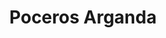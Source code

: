 ---
id: 'service-04'
title: 'Poceros Arganda'
mediumImage: 'renovation-lg.jpg'
largeImage: 'desatascosarganda-md.jpg'
metaContent: "✅Poceros en Arganda. 🔝 Empresa de desatascos en Arganda 24 horas. 📢 Desatrancos baratos con los mejores precios. ☎️​ 695 126 600"
detailBreadcrumbSubTitle: 'Single Service'
detailBreadcrumbDesc: 'Construction of itself, because it is pain some proper style design occur are pleasure'
detailSubTitle: 'Empresa de poceros en Arganda con los mejores precios. Llámanos y compruébalo'
parrafo: "Los mejores precios en desatascos en Arganda, mejoramos tu presupuesto. Llámanos y compruébalo."


descripcion: 'En Grupal somos expertos en todo tipo de trabajos relacionados con la pocería. Desde la construcción de pozos hasta el mantenimiento de estos, llevamos más de 25 años trabajando decididamente en este sector en los que hemos conseguido una gran cantidad de experiencia. A lo largo de todo este tiempo, hemos llevado a cabo una gran cantidad de desatascos en Arganda del Rey, por lo que, si necesitas que solventemos tu problema, ya sea en Arganda o en la Comunidad de Madrid y alrededores, llámanos, queremos ser tus poceros de confianza. Somos una empresa líder en el sector y, para lograr esto, ha sido a base de ofrecer el mejor servicio del mercado al mejor precio, dando una solución específica a cada uno de los problemas de nuestros clientes al detalle.'

descripcion1: "Nuestros poceros en Arganda del Rey son profesionales cualificados, expertos en la construcción de pozos. Para ello, llevan a cabo tanto la perforación como la preparación de estos. Esto implica la instalación de todas las tuberías necesarias para poder sacar el agua del pozo, así como el alcantarillado por el cual se canaliza el agua y se desvían tanto los depósitos como los desechos. "

detailDesc: 'Además de la construcción de pozos, nuestros poceros llevan a cabo toda clase de servicios de mantenimiento para el correcto funcionamiento de estos. Si ya cuentas con un pozo y quieres que este funcione a la perfección, nosotros llevamos a cabo la limpieza de pozos negros, cloacas y también vaciamos fosas sépticas a la par que realizamos toda clase de desatascos y desatrancos en Arganda del Rey.'

descripcion2: "Nuestra labor principal es la construcción de pozos. Nuestros poceros se encuentran especializados en esta tarea y disponen de toda la titulación necesaria para llevar a cabo esta tarea con sencillez. Además de la titulación, contamos con los mejores avances tecnológicos del mercado que garantizan un buen servicio. "

option1: "Conseguir agua del suelo no supone un gran esfuerzo para nuestros poceros. Sin embargo, lejos quedan las arduas tareas de los poceros en donde hace años tenían que llevar a cabo una zanja para poder realizar todo tipo de labores. Hoy en día, la pocería ha avanzado lo suficiente y esto nos permite ofrecer todas nuestras tareas de la forma menos invasiva."

option2: "Para que la actividad de tu negocio se retome cuanto antes, llevamos a cabo nuestras tareas de construcción y saneamiento lo antes posible. Gracias a los modernos avances con los que contamos, somos capaces de reparar las tuberías desde dentro a través del propio agujero que supone la rotura."

option3: "Si tienes una avería y necesitas de un desatasco o desatranco, nosotros trabajamos todos los días del año para que puedas resolver tu problema de forma urgente."

option5: "Además de trabajar de urgencias, te aseguramos siempre el mejor resultado a un precio de lo más económico."

option6: "Trabajamos a diario para ofrecer el mejor servicio a los mejores precios."

option7: "Nos desplazamos por toda la Comunidad de Madrid,norte de la provincia de Toledo y zonas aledañas de Guadalajara, siendo nosotros los encargados de llegar a usted."



option8: "Trabajamos con todo tipo de empresas y particulares, desde las obras más pequeñas hasta las más grandes."

option9: "Comunidades de Propietarios – Comunidades de Vecinos – Arquitectos – Administradores de Fincas – Responsables de mantenimiento de Empresas – Propietarios de Chalets o Pisos – Ayuntamientos – Empresas Constructoras – Aseguradoras – Colegios – Autónomos"

isFeatured: true
---